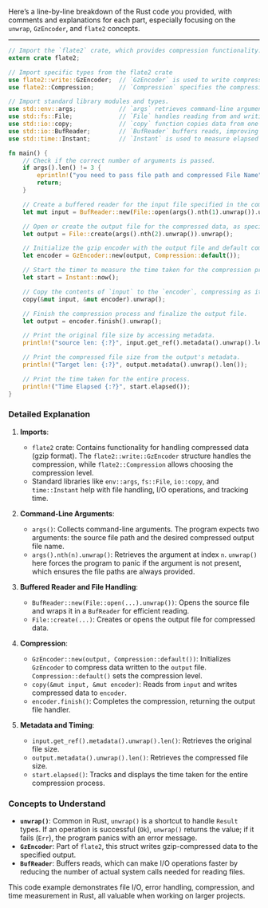 Here’s a line-by-line breakdown of the Rust code you provided, with comments and explanations for each part, especially focusing on the `unwrap`, `GzEncoder`, and `flate2` concepts.

---

```rust
// Import the `flate2` crate, which provides compression functionality.
extern crate flate2;

// Import specific types from the flate2 crate
use flate2::write::GzEncoder;  // `GzEncoder` is used to write compressed data in gzip format.
use flate2::Compression;       // `Compression` specifies the compression level.

// Import standard library modules and types.
use std::env::args;            // `args` retrieves command-line arguments passed to the program.
use std::fs::File;             // `File` handles reading from and writing to files.
use std::io::copy;             // `copy` function copies data from one stream to another.
use std::io::BufReader;        // `BufReader` buffers reads, improving efficiency.
use std::time::Instant;        // `Instant` is used to measure elapsed time.

fn main() {
    // Check if the correct number of arguments is passed.
    if args().len() != 3 {
        eprintln!("you need to pass file path and compressed File Name");
        return;
    }

    // Create a buffered reader for the input file specified in the command line arguments.
    let mut input = BufReader::new(File::open(args().nth(1).unwrap()).unwrap());

    // Open or create the output file for the compressed data, as specified in the arguments.
    let output = File::create(args().nth(2).unwrap()).unwrap();

    // Initialize the gzip encoder with the output file and default compression level.
    let encoder = GzEncoder::new(output, Compression::default());

    // Start the timer to measure the time taken for the compression process.
    let start = Instant::now();

    // Copy the contents of `input` to the `encoder`, compressing as it goes.
    copy(&mut input, &mut encoder).unwrap();

    // Finish the compression process and finalize the output file.
    let output = encoder.finish().unwrap();

    // Print the original file size by accessing metadata.
    println!("source len: {:?}", input.get_ref().metadata().unwrap().len());

    // Print the compressed file size from the output's metadata.
    println!("Target len: {:?}", output.metadata().unwrap().len());

    // Print the time taken for the entire process.
    println!("Time Elapsed {:?}", start.elapsed());
}
```

### Detailed Explanation

1. **Imports**:

   - `flate2` crate: Contains functionality for handling compressed data (gzip format). The `flate2::write::GzEncoder` structure handles the compression, while `flate2::Compression` allows choosing the compression level.
   - Standard libraries like `env::args`, `fs::File`, `io::copy`, and `time::Instant` help with file handling, I/O operations, and tracking time.

2. **Command-Line Arguments**:

   - `args()`: Collects command-line arguments. The program expects two arguments: the source file path and the desired compressed output file name.
   - `args().nth(n).unwrap()`: Retrieves the argument at index `n`. `unwrap()` here forces the program to panic if the argument is not present, which ensures the file paths are always provided.

3. **Buffered Reader and File Handling**:

   - `BufReader::new(File::open(...).unwrap())`: Opens the source file and wraps it in a `BufReader` for efficient reading.
   - `File::create(...)`: Creates or opens the output file for compressed data.

4. **Compression**:

   - `GzEncoder::new(output, Compression::default())`: Initializes `GzEncoder` to compress data written to the `output` file. `Compression::default()` sets the compression level.
   - `copy(&mut input, &mut encoder)`: Reads from `input` and writes compressed data to `encoder`.
   - `encoder.finish()`: Completes the compression, returning the output file handler.

5. **Metadata and Timing**:
   - `input.get_ref().metadata().unwrap().len()`: Retrieves the original file size.
   - `output.metadata().unwrap().len()`: Retrieves the compressed file size.
   - `start.elapsed()`: Tracks and displays the time taken for the entire compression process.

### Concepts to Understand

- **`unwrap()`**: Common in Rust, `unwrap()` is a shortcut to handle `Result` types. If an operation is successful (`Ok`), `unwrap()` returns the value; if it fails (`Err`), the program panics with an error message.
- **`GzEncoder`**: Part of `flate2`, this struct writes gzip-compressed data to the specified output.
- **`BufReader`**: Buffers reads, which can make I/O operations faster by reducing the number of actual system calls needed for reading files.

This code example demonstrates file I/O, error handling, compression, and time measurement in Rust, all valuable when working on larger projects.
